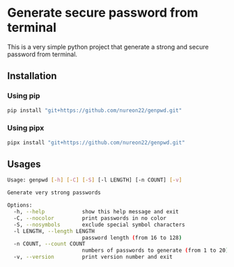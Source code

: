 # Generate secure password from terminal

This is a very simple python project that generate a strong and secure password from terminal.

## Installation

### Using pip

```sh
pip install "git+https://github.com/nureon22/genpwd.git"
```

### Using pipx

```sh
pipx install "git+https://github.com/nureon22/genpwd.git"
```

## Usages

```sh
Usage: genpwd [-h] [-C] [-S] [-l LENGTH] [-n COUNT] [-v]

Generate very strong passwords

Options:
  -h, --help            show this help message and exit
  -C, --nocolor         print passwords in no color
  -S, --nosymbols       exclude special symbol characters
  -l LENGTH, --length LENGTH
                        password length (from 16 to 128)
  -n COUNT, --count COUNT
                        numbers of passwords to generate (from 1 to 20)
  -v, --version         print version number and exit
```

